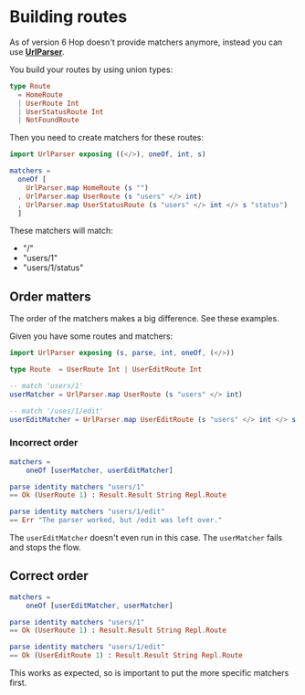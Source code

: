# Building routes

As of version 6 Hop doesn't provide matchers anymore, instead you can use [__UrlParser__](http://package.elm-lang.org/packages/evancz/url-parser).

You build your routes by using union types:

```elm
type Route
  = HomeRoute
  | UserRoute Int
  | UserStatusRoute Int
  | NotFoundRoute
```

Then you need to create matchers for these routes:

```elm
import UrlParser exposing ((</>), oneOf, int, s)

matchers =
  oneOf [
    UrlParser.map HomeRoute (s "")
  , UrlParser.map UserRoute (s "users" </> int)
  , UrlParser.map UserStatusRoute (s "users" </> int </> s "status")
  ]
```

These matchers will match:

- "/"
- "users/1"
- "users/1/status"

## Order matters

The order of the matchers makes a big difference. See these examples.

Given you have some routes and matchers:

```elm
import UrlParser exposing (s, parse, int, oneOf, (</>))

type Route  = UserRoute Int | UserEditRoute Int

-- match 'users/1'
userMatcher = UrlParser.map UserRoute (s "users" </> int)

-- match '/uses/1/edit'
userEditMatcher = UrlParser.map UserEditRoute (s "users" </> int </> s "edit")
```

### Incorrect order

```elm
matchers = 
    oneOf [userMatcher, userEditMatcher]

parse identity matchers "users/1"
== Ok (UserRoute 1) : Result.Result String Repl.Route

parse identity matchers "users/1/edit"
== Err "The parser worked, but /edit was left over."
```

The `userEditMatcher` doesn't even run in this case. The `userMatcher` fails and stops the flow.

## Correct order

```elm
matchers = 
    oneOf [userEditMatcher, userMatcher]

parse identity matchers "users/1"
== Ok (UserRoute 1) : Result.Result String Repl.Route

parse identity matchers "users/1/edit"
== Ok (UserEditRoute 1) : Result.Result String Repl.Route
```

This works as expected, so is important to put the more specific matchers first.

